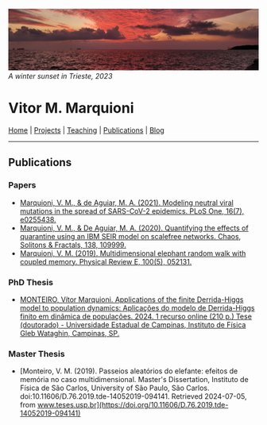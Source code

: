 ![](image1.jpg)
*A winter sunset in Trieste, 2023*

# Vitor M. Marquioni

[Home](README.md)  |  [Projects](projects.md)  |  [Teaching](teaching.md)  |  [Publications](publications.md)  |  [Blog](blog.md)

---

## Publications

### Papers
- [Marquioni, V. M., & de Aguiar, M. A. (2021). Modeling neutral viral mutations in the spread of SARS-CoV-2 epidemics. PLoS One, 16(7), e0255438.](https://doi.org/10.1371/journal.pone.0255438)
- [Marquioni, V. M., & De Aguiar, M. A. (2020). Quantifying the effects of quarantine using an IBM SEIR model on scalefree networks. Chaos, Solitons & Fractals, 138, 109999.](https://doi.org/10.1016/j.chaos.2020.109999)
- [Marquioni, V. M. (2019). Multidimensional elephant random walk with coupled memory. Physical Review E, 100(5), 052131.](https://doi.org/10.1103/PhysRevE.100.052131)

### PhD Thesis
- [MONTEIRO, Vítor Marquioni. Applications of the finite Derrida-Higgs model to population dynamics: Aplicações do modelo de Derrida-Higgs finito em dinâmica de populações. 2024. 1 recurso online (210 p.) Tese (doutorado) - Universidade Estadual de Campinas, Instituto de Física Gleb Wataghin, Campinas, SP.](https://hdl.handle.net/20.500.12733/17702)

### Master Thesis
- [Monteiro, V. M. (2019). Passeios aleatórios do elefante: efeitos de memória no caso multidimensional. Master's Dissertation, Instituto de Física de São Carlos, University of São Paulo, São Carlos. doi:10.11606/D.76.2019.tde-14052019-094141. Retrieved 2024-07-05, from www.teses.usp.br](https://doi.org/10.11606/D.76.2019.tde-14052019-094141)
